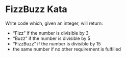 # FizzBuzz Kata

Write code which, given an integer, will return:

- “Fizz” if the number is divisible by 3
- “Buzz” if the number is divisible by 5
- “FizzBuzz” if the number is divisible by 15
- the same number if no other requirement is fulfilled

